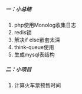 ##### 一：小总结
1. php使用Monolog收集日志
2. redis锁
3. 解决if else嵌套太深
4. think-queue使用
5. 生成mysql表结构

##### 二：小项目
1. 计算火车票预售时间
